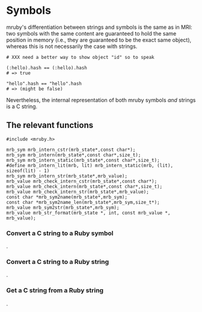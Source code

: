 <a name="symbols"></a>
# Symbols

mruby's differentiation between strings and symbols is the same as in MRI:
two symbols with the same content are guaranteed to hold the same position
in memory (i.e., they are guaranteed to be the exact same object), whereas
this is not necessarily the case with strings.

    # XXX need a better way to show object "id" so to speak

    (:hello).hash == (:hello).hash
    # => true

    "hello".hash == "hello".hash
    # => (might be false)

Nevertheless, the internal representation of both mruby symbols _and_
strings is a C string.

## The relevant functions

    #include <mruby.h>

    mrb_sym mrb_intern_cstr(mrb_state*,const char*);
    mrb_sym mrb_intern(mrb_state*,const char*,size_t);
    mrb_sym mrb_intern_static(mrb_state*,const char*,size_t);
    #define mrb_intern_lit(mrb, lit) mrb_intern_static(mrb, (lit), sizeof(lit) - 1)
    mrb_sym mrb_intern_str(mrb_state*,mrb_value);
    mrb_value mrb_check_intern_cstr(mrb_state*,const char*);
    mrb_value mrb_check_intern(mrb_state*,const char*,size_t);
    mrb_value mrb_check_intern_str(mrb_state*,mrb_value);
    const char *mrb_sym2name(mrb_state*,mrb_sym);
    const char *mrb_sym2name_len(mrb_state*,mrb_sym,size_t*);
    mrb_value mrb_sym2str(mrb_state*,mrb_sym);
    mrb_value mrb_str_format(mrb_state *, int, const mrb_value *, mrb_value);


### Convert a C string to a Ruby symbol

.

### Convert a C string to a Ruby string

.


### Get a C string from a Ruby string

.
